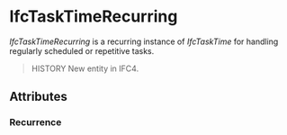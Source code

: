 # IfcTaskTimeRecurring

_IfcTaskTimeRecurring_ is a recurring instance of _IfcTaskTime_ for handling regularly scheduled or repetitive tasks.<!-- end of definition -->

> HISTORY  New entity in IFC4.

## Attributes

### Recurrence

